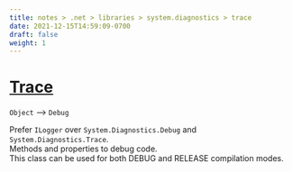 ```yaml
---
title: notes > .net > libraries > system.diagnostics > trace
date: 2021-12-15T14:59:09-0700
draft: false
weight: 1
---
```

# [Trace](https://docs.microsoft.com/en-us/dotnet/api/system.diagnostics.trace?view=net-6.0)
`Object` –> `Debug`  

Prefer `ILogger` over `System.Diagnostics.Debug` and `System.Diagnostics.Trace`.  
Methods and properties to debug code.  
This class can be used for both DEBUG and RELEASE compilation modes.  

